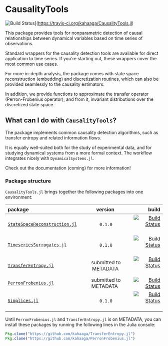 # CausalityTools

![Build Status](https://travis-ci.org/kahaaga/CausalityTools.jl.svg?branch=master)](https://travis-ci.org/kahaaga/CausalityTools.jl)

This package provides tools for nonparametric detection of causal relationships between dynamical variables based on time series of observations.

Standard wrappers for the causality detection tools are available for direct application to time
series. If you're starting out, these wrappers cover the most common use cases.

For more in-depth analysis, the package comes with state space reconstruction (embedding) and
discretization routines, which can also be provided seamlessly to the causality estimators.

In addition, we provide functions to approximate the transfer operator
(Perron-Frobenius operator), and from it, invariant distributions over the discretized state
space.

## What can I do with `CausalityTools`?
The package implements common causality detection algorithms, such as transfer entropy and related information flows.

It is equally well-suited both for the study of experimental data, and for studying dynamical systems from a more formal context. The workflow integrates nicely with `DynamicalSystems.jl`.

Check out the documentation (coming) for more information!


### Package structure
`CausalityTools.jl` brings together the following packages into one environment:


| package | version |  build |  
| :---   |    :---:    |   ---: |  
| [`StateSpaceReconstruction.jl`](https://github.com/kahaaga/StateSpaceReconstruction.jl/) | `0.1.0` | [![Build Status](https://travis-ci.org/kahaaga/StateSpaceReconstruction.jl.svg?branch=master)](https://travis-ci.org/kahaaga/StateSpaceReconstruction.jl) |
| [`TimeseriesSurrogates.jl`](https://github.com/kahaaga/TimeseriesSurrogates.jl/) | `0.1.0` | [![Build Status](https://travis-ci.org/kahaaga/TimeseriesSurrogates.jl.svg?branch=master)](https://travis-ci.org/kahaaga/TimeseriesSurrogates.jl) |
| [`TransferEntropy.jl`](https://github.com/kahaaga/TransferEntropy.jl/) | submitted to METADATA | [![Build Status](https://travis-ci.org/kahaaga/TransferEntropy.jl.svg?branch=master)](https://travis-ci.org/kahaaga/TransferEntropy.jl) |
| [`PerronFrobenius.jl`](https://github.com/kahaaga/PerronFrobenius.jl/) | submitted to METADATA  | [![Build Status](https://travis-ci.org/kahaaga/PerronFrobenius.jl.svg?branch=master)](https://travis-ci.org/kahaaga/PerronFrobenius.jl) |
| [`Simplices.jl`](https://github.com/kahaaga/Simplices.jl/) | `0.1.0` | [![Build Status](https://travis-ci.org/kahaaga/Simplices.jl.svg?branch=master)](https://travis-ci.org/kahaaga/Simplices.jl) |

Until `PerronFrobenius.jl` and `TransferEntropy.jl` is on METADATA, you can
install these packages by running the following lines in the Julia console:

```julia
Pkg.clone("https://github.com/kahaaga/TransferEntropy.jl")
Pkg.clone("https://github.com/kahaaga/PerronFrobenius.jl")
```

